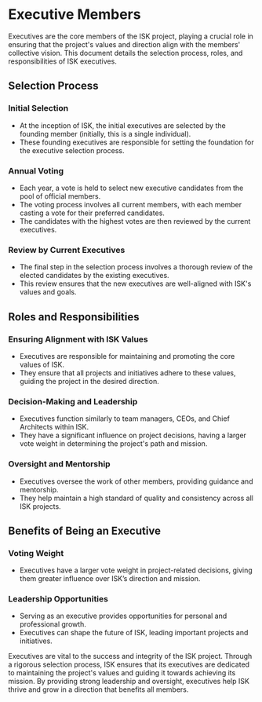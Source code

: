 # Executive Members

Executives are the core members of the ISK project, playing a crucial role in ensuring that the project's values and direction align with the members' collective vision. This document details the selection process, roles, and responsibilities of ISK executives.

## Selection Process

### Initial Selection
- At the inception of ISK, the initial executives are selected by the founding member (initially, this is a single individual).
- These founding executives are responsible for setting the foundation for the executive selection process.

### Annual Voting
- Each year, a vote is held to select new executive candidates from the pool of official members.
- The voting process involves all current members, with each member casting a vote for their preferred candidates.
- The candidates with the highest votes are then reviewed by the current executives.

### Review by Current Executives
- The final step in the selection process involves a thorough review of the elected candidates by the existing executives.
- This review ensures that the new executives are well-aligned with ISK's values and goals.

## Roles and Responsibilities

### Ensuring Alignment with ISK Values
- Executives are responsible for maintaining and promoting the core values of ISK.
- They ensure that all projects and initiatives adhere to these values, guiding the project in the desired direction.

### Decision-Making and Leadership
- Executives function similarly to team managers, CEOs, and Chief Architects within ISK.
- They have a significant influence on project decisions, having a larger vote weight in determining the project's path and mission.

### Oversight and Mentorship
- Executives oversee the work of other members, providing guidance and mentorship.
- They help maintain a high standard of quality and consistency across all ISK projects.

## Benefits of Being an Executive

### Voting Weight
- Executives have a larger vote weight in project-related decisions, giving them greater influence over ISK’s direction and mission.

### Leadership Opportunities
- Serving as an executive provides opportunities for personal and professional growth.
- Executives can shape the future of ISK, leading important projects and initiatives.


Executives are vital to the success and integrity of the ISK project. Through a rigorous selection process, ISK ensures that its executives are dedicated to maintaining the project's values and guiding it towards achieving its mission. By providing strong leadership and oversight, executives help ISK thrive and grow in a direction that benefits all members.